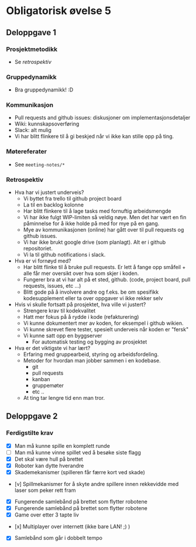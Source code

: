 # Obligatorisk øvelse 5
## Deloppgave 1
### Prosjektmetodikk
* Se *retrospektiv*

### Gruppedynamikk
* Bra gruppedynamikk! :D

### Kommunikasjon
* Pull requests and github issues: diskusjoner om implementasjonsdetaljer
* Wiki: kunnskapsoverføring
* Slack: alt mulig
* Vi har blitt flinkere til å gi beskjed når vi ikke kan stille opp på ting.

### Møtereferater
* See `meeting-notes/*`

### Retrospektiv
* Hva har vi justert underveis?
    * Vi byttet fra trello til github project board
    * La til en backlog kolonne
    * Har blitt flinkere til å lage tasks med fornuftig arbeidsmengde
    * Vi har ikke fulgt WIP-limiten så veldig nøye. Men det har vært en fin påminnelse for å ikke holde på med for mye på en gang.
    * Mye av kommunikasjonen (online) har gått over til pull requests og github issues. 
    * Vi har ikke brukt google drive (som planlagt). Alt er i github repositoriet.
    * Vi la til github notifications i slack.
* Hva er vi fornøyd med?
    * Har blitt flinke til å bruke pull requests. Er lett å fange opp småfeil + alle får mer oversikt over hva som skjer i koden.
    * Fungerer bra at vi har alt på et sted, github. (code, project board, pull requests, issues, etc ...)
    * Blitt gode på å involvere andre og f.eks. be om spesifikk kodesupplement eller ta over oppgaver vi ikke rekker selv
* Hvis vi skulle fortsatt på prosjektet, hva ville vi justert?
    * Strengere krav til kodekvalitet
    * Hatt mer fokus på å rydde i kode (refakturering)
    * Vi kunne dokumentert mer av koden, for eksempel i github wikien.
    * Vi kunne skrevet flere tester, spesielt underveis når koden er "fersk"
    * Vi kunne satt opp en byggserver
        * For automatisk testing og bygging av prosjektet
* Hva er det viktigste vi har lært? 
    * Erfaring med gruppearbeid, styring og arbeidsfordeling.
    * Metoder for hvordan man jobber sammen i en kodebase.
        * git
        * pull requests
        * kanban
        * gruppemøter
        * etc ..
     * At ting tar lengre tid enn man tror.
     
## Deloppgave 2
### Ferdigstilte krav
* [x] Man må kunne spille en komplett runde
* [ ] Man må kunne vinne spillet ved å besøke siste flagg
* [x] Det skal være hull på brettet
* [x] Roboter kan dytte hverandre 
* [x] Skademekanismer (spilleren får færre kort ved skade)
* [v] Spillmekanismer for å skyte andre spillere innen rekkevidde med laser som peker rett fram
* [x] Fungerende samlebånd på brettet som flytter robotene
* [x] Fungerende samlebånd på brettet som flytter robotene
* [x] Game over etter 3 tapte liv
* [x] Multiplayer over internett (ikke bare LAN! ;) )
* [x] Samlebånd som går i dobbelt tempo
